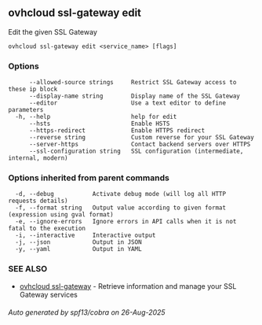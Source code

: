 ## ovhcloud ssl-gateway edit

Edit the given SSL Gateway

```
ovhcloud ssl-gateway edit <service_name> [flags]
```

### Options

```
      --allowed-source strings     Restrict SSL Gateway access to these ip block
      --display-name string        Display name of the SSL Gateway
      --editor                     Use a text editor to define parameters
  -h, --help                       help for edit
      --hsts                       Enable HSTS
      --https-redirect             Enable HTTPS redirect
      --reverse string             Custom reverse for your SSL Gateway
      --server-https               Contact backend servers over HTTPS
      --ssl-configuration string   SSL configuration (intermediate, internal, modern)
```

### Options inherited from parent commands

```
  -d, --debug           Activate debug mode (will log all HTTP requests details)
  -f, --format string   Output value according to given format (expression using gval format)
  -e, --ignore-errors   Ignore errors in API calls when it is not fatal to the execution
  -i, --interactive     Interactive output
  -j, --json            Output in JSON
  -y, --yaml            Output in YAML
```

### SEE ALSO

* [ovhcloud ssl-gateway](ovhcloud_ssl-gateway.md)	 - Retrieve information and manage your SSL Gateway services

###### Auto generated by spf13/cobra on 26-Aug-2025
